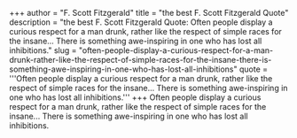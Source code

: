 +++
author = "F. Scott Fitzgerald"
title = "the best F. Scott Fitzgerald Quote"
description = "the best F. Scott Fitzgerald Quote: Often people display a curious respect for a man drunk, rather like the respect of simple races for the insane... There is something awe-inspiring in one who has lost all inhibitions."
slug = "often-people-display-a-curious-respect-for-a-man-drunk-rather-like-the-respect-of-simple-races-for-the-insane-there-is-something-awe-inspiring-in-one-who-has-lost-all-inhibitions"
quote = '''Often people display a curious respect for a man drunk, rather like the respect of simple races for the insane... There is something awe-inspiring in one who has lost all inhibitions.'''
+++
Often people display a curious respect for a man drunk, rather like the respect of simple races for the insane... There is something awe-inspiring in one who has lost all inhibitions.
